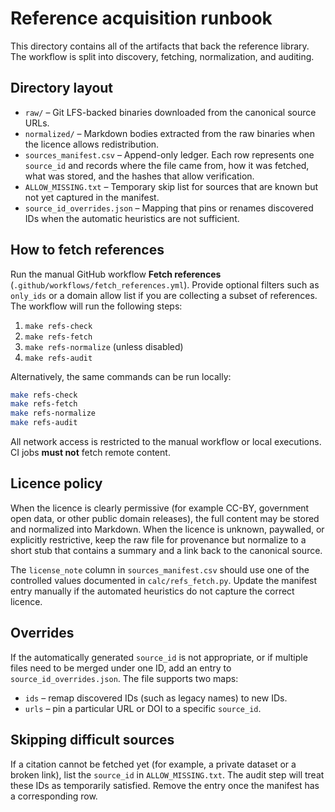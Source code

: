 # Reference acquisition runbook

This directory contains all of the artifacts that back the reference library.  The
workflow is split into discovery, fetching, normalization, and auditing.

## Directory layout

- `raw/` – Git LFS-backed binaries downloaded from the canonical source URLs.
- `normalized/` – Markdown bodies extracted from the raw binaries when the licence
  allows redistribution.
- `sources_manifest.csv` – Append-only ledger. Each row represents one
  `source_id` and records where the file came from, how it was fetched, what was
  stored, and the hashes that allow verification.
- `ALLOW_MISSING.txt` – Temporary skip list for sources that are known but not
  yet captured in the manifest.
- `source_id_overrides.json` – Mapping that pins or renames discovered IDs when
  the automatic heuristics are not sufficient.

## How to fetch references

Run the manual GitHub workflow **Fetch references** (`.github/workflows/fetch_references.yml`).
Provide optional filters such as `only_ids` or a domain allow list if you are
collecting a subset of references. The workflow will run the following steps:

1. `make refs-check`
2. `make refs-fetch`
3. `make refs-normalize` (unless disabled)
4. `make refs-audit`

Alternatively, the same commands can be run locally:

```bash
make refs-check
make refs-fetch
make refs-normalize
make refs-audit
```

All network access is restricted to the manual workflow or local executions.
CI jobs **must not** fetch remote content.

## Licence policy

When the licence is clearly permissive (for example CC-BY, government open data,
or other public domain releases), the full content may be stored and normalized
into Markdown. When the licence is unknown, paywalled, or explicitly
restrictive, keep the raw file for provenance but normalize to a short stub that
contains a summary and a link back to the canonical source.

The `license_note` column in `sources_manifest.csv` should use one of the
controlled values documented in `calc/refs_fetch.py`. Update the manifest entry
manually if the automated heuristics do not capture the correct licence.

## Overrides

If the automatically generated `source_id` is not appropriate, or if multiple
files need to be merged under one ID, add an entry to
`source_id_overrides.json`. The file supports two maps:

- `ids` – remap discovered IDs (such as legacy names) to new IDs.
- `urls` – pin a particular URL or DOI to a specific `source_id`.

## Skipping difficult sources

If a citation cannot be fetched yet (for example, a private dataset or a broken
link), list the `source_id` in `ALLOW_MISSING.txt`. The audit step will treat
these IDs as temporarily satisfied. Remove the entry once the manifest has a
corresponding row.
